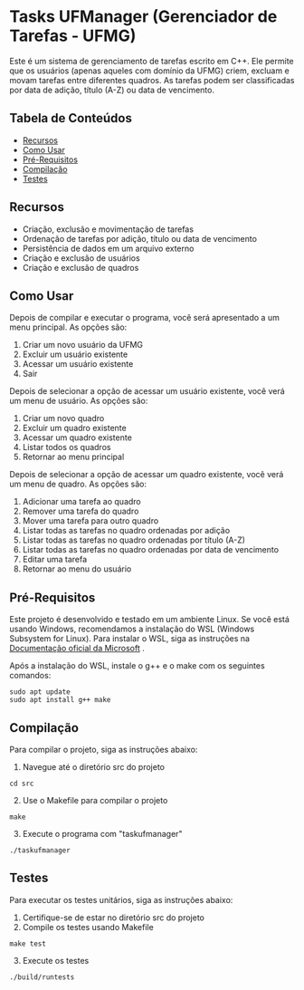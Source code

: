 # Tasks UFManager (Gerenciador de Tarefas - UFMG)

Este é um sistema de gerenciamento de tarefas escrito em C++. Ele permite que os usuários (apenas aqueles com domínio da UFMG) criem, excluam e movam tarefas entre diferentes quadros. As tarefas podem ser classificadas por data de adição, título (A-Z) ou data de vencimento.

## Tabela de Conteúdos

- [Recursos](#recursos)
- [Como Usar](#como-usar)
- [Pré-Requisitos](#pré-requisitos)
- [Compilação](#compilação)
- [Testes](#testes)

## Recursos

- Criação, exclusão e movimentação de tarefas
- Ordenação de tarefas por adição, título ou data de vencimento
- Persistência de dados em um arquivo externo
- Criação e exclusão de usuários
- Criação e exclusão de quadros

## Como Usar

Depois de compilar e executar o programa, você será apresentado a um menu principal. As opções são:

1. Criar um novo usuário da UFMG
2. Excluir um usuário existente
3. Acessar um usuário existente
4. Sair

Depois de selecionar a opção de acessar um usuário existente, você verá um menu de usuário. As opções são:

1. Criar um novo quadro
2. Excluir um quadro existente
3. Acessar um quadro existente
4. Listar todos os quadros
5. Retornar ao menu principal

Depois de selecionar a opção de acessar um quadro existente, você verá um menu de quadro. As opções são:

1. Adicionar uma tarefa ao quadro
2. Remover uma tarefa do quadro
3. Mover uma tarefa para outro quadro
4. Listar todas as tarefas no quadro ordenadas por adição
5. Listar todas as tarefas no quadro ordenadas por título (A-Z)
6. Listar todas as tarefas no quadro ordenadas por data de vencimento
7. Editar uma tarefa
8. Retornar ao menu do usuário

## Pré-Requisitos

Este projeto é desenvolvido e testado em um ambiente Linux. Se você está usando Windows, recomendamos a instalação do WSL (Windows Subsystem for Linux). Para instalar o WSL, siga as instruções na [Documentação oficial da Microsoft](https://docs.microsoft.com/en-us/windows/wsl/install-win10)
.

Após a instalação do WSL, instale o g++ e o make com os seguintes comandos:

```
sudo apt update
sudo apt install g++ make
```

## Compilação

Para compilar o projeto, siga as instruções abaixo:

1. Navegue até o diretório src do projeto
```
cd src
```

2. Use o Makefile para compilar o projeto
```
make
```

3. Execute o programa com "taskufmanager"
```
./taskufmanager
```

## Testes

Para executar os testes unitários, siga as instruções abaixo:

1. Certifique-se de estar no diretório src do projeto
2. Compile os testes usando Makefile
```
make test
```

3. Execute os testes
```
./build/runtests
```